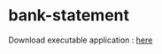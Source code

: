 # bank-statement

Download executable application : [here](https://github.com/Archana421990/bank-statement/releases/download/v0.1/bankstatement.exe)
